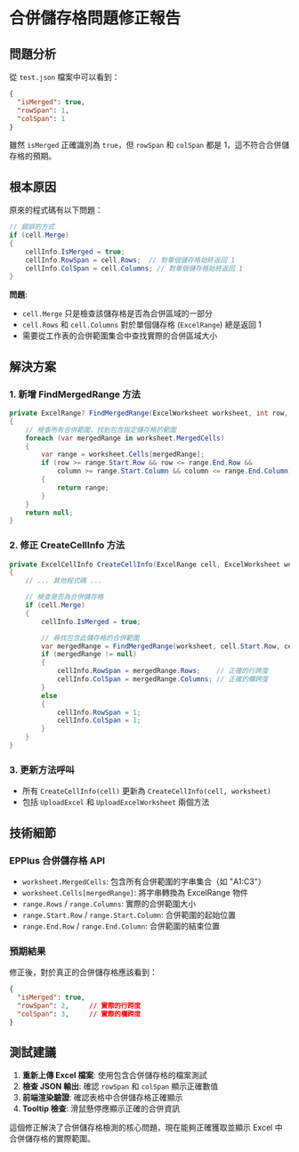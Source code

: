 # 合併儲存格問題修正報告

## 問題分析

從 `test.json` 檔案中可以看到：
```json
{
  "isMerged": true,
  "rowSpan": 1,
  "colSpan": 1
}
```

雖然 `isMerged` 正確識別為 `true`，但 `rowSpan` 和 `colSpan` 都是 1，這不符合合併儲存格的預期。

## 根本原因

原來的程式碼有以下問題：

```csharp
// 錯誤的方式
if (cell.Merge)
{
    cellInfo.IsMerged = true;
    cellInfo.RowSpan = cell.Rows;  // 對單個儲存格始終返回 1
    cellInfo.ColSpan = cell.Columns; // 對單個儲存格始終返回 1
}
```

**問題**:
- `cell.Merge` 只是檢查該儲存格是否為合併區域的一部分
- `cell.Rows` 和 `cell.Columns` 對於單個儲存格 (`ExcelRange`) 總是返回 1
- 需要從工作表的合併範圍集合中查找實際的合併區域大小

## 解決方案

### 1. 新增 FindMergedRange 方法
```csharp
private ExcelRange? FindMergedRange(ExcelWorksheet worksheet, int row, int column)
{
    // 檢查所有合併範圍，找到包含指定儲存格的範圍
    foreach (var mergedRange in worksheet.MergedCells)
    {
        var range = worksheet.Cells[mergedRange];
        if (row >= range.Start.Row && row <= range.End.Row &&
            column >= range.Start.Column && column <= range.End.Column)
        {
            return range;
        }
    }
    return null;
}
```

### 2. 修正 CreateCellInfo 方法
```csharp
private ExcelCellInfo CreateCellInfo(ExcelRange cell, ExcelWorksheet worksheet)
{
    // ... 其他程式碼 ...

    // 檢查是否為合併儲存格
    if (cell.Merge)
    {
        cellInfo.IsMerged = true;

        // 尋找包含此儲存格的合併範圍
        var mergedRange = FindMergedRange(worksheet, cell.Start.Row, cell.Start.Column);
        if (mergedRange != null)
        {
            cellInfo.RowSpan = mergedRange.Rows;    // 正確的行跨度
            cellInfo.ColSpan = mergedRange.Columns; // 正確的欄跨度
        }
        else
        {
            cellInfo.RowSpan = 1;
            cellInfo.ColSpan = 1;
        }
    }
}
```

### 3. 更新方法呼叫
- 所有 `CreateCellInfo(cell)` 更新為 `CreateCellInfo(cell, worksheet)`
- 包括 `UploadExcel` 和 `UploadExcelWorksheet` 兩個方法

## 技術細節

### EPPlus 合併儲存格 API
- `worksheet.MergedCells`: 包含所有合併範圍的字串集合（如 "A1:C3"）
- `worksheet.Cells[mergedRange]`: 將字串轉換為 ExcelRange 物件
- `range.Rows` / `range.Columns`: 實際的合併範圍大小
- `range.Start.Row` / `range.Start.Column`: 合併範圍的起始位置
- `range.End.Row` / `range.End.Column`: 合併範圍的結束位置

### 預期結果
修正後，對於真正的合併儲存格應該看到：
```json
{
  "isMerged": true,
  "rowSpan": 2,     // 實際的行跨度
  "colSpan": 3,     // 實際的欄跨度
}
```

## 測試建議

1. **重新上傳 Excel 檔案**: 使用包含合併儲存格的檔案測試
2. **檢查 JSON 輸出**: 確認 `rowSpan` 和 `colSpan` 顯示正確數值
3. **前端渲染驗證**: 確認表格中合併儲存格正確顯示
4. **Tooltip 檢查**: 滑鼠懸停應顯示正確的合併資訊

這個修正解決了合併儲存格檢測的核心問題，現在能夠正確獲取並顯示 Excel 中合併儲存格的實際範圍。